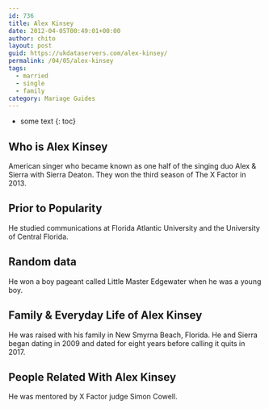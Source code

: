 ```yaml
---
id: 736
title: Alex Kinsey
date: 2012-04-05T00:49:01+00:00
author: chito
layout: post
guid: https://ukdataservers.com/alex-kinsey/
permalink: /04/05/alex-kinsey  
tags:
  - married
  - single
  - family
category: Mariage Guides
---
```


* some text
{: toc}


## Who is  Alex Kinsey
                  
                  
                  
American singer who became known as one half of the singing duo Alex & Sierra with Sierra Deaton. They won the third season of The X Factor in 2013. 
                  
                
                
                
## Prior to Popularity 
                  
                  
                  
He studied communications at Florida Atlantic University and the University of Central Florida. 
                  
                
                
                
## Random data 
                  
                  
                  
He won a boy pageant called Little Master Edgewater when he was a young boy. 
                  
                
                
                
## Family & Everyday Life of Alex Kinsey
                  
                  
                  
He was raised with his family in New Smyrna Beach, Florida. He and Sierra began dating in 2009 and dated for eight years before calling it quits in 2017.
                  
                
                
                
## People Related With  Alex Kinsey
                  
                  
                  
He was mentored by X Factor judge Simon Cowell.
                  
                
              
            
          
          
          
    
    
  
